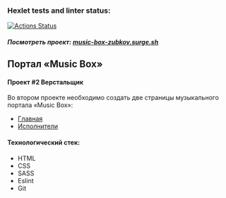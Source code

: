 ### Hexlet tests and linter status:
[![Actions Status](https://github.com/LexaZ999/layout-designer-project-lvl2/workflows/hexlet-check/badge.svg)](https://github.com/LexaZ999/layout-designer-project-lvl2/actions)

##### Посмотреть проект: [music-box-zubkov.surge.sh](https://music-box-zubkov.surge.sh)

## Портал «Music Box»

#### Проект #2 Верстальщик

Во втором проекте необходимо создать две страницы музыкального портала «Music Box»:
- [Главная](https://music-box-zubkov.surge.sh)
- [Исполнители](https://music-box-zubkov.surge.sh/artist.html)

#### Технологический стек:
- HTML
- CSS
- SASS
- Eslint
- Git